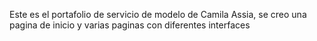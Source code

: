 Este es el portafolio de servicio de modelo de Camila Assia, se creo una pagina de inicio y varias paginas con diferentes interfaces
